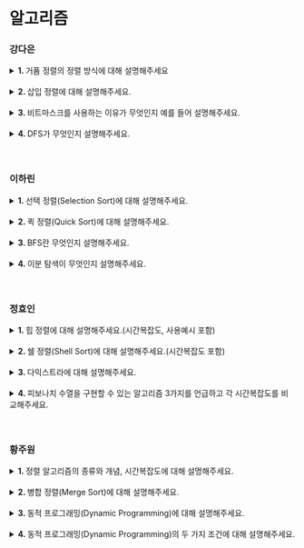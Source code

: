 # 알고리즘

### 강다은
<details>
  <summary> <b>1. </b> 거품 정렬의 정렬 방식에 대해 설명해주세요 </summary> <br />
  <div>
    
  - 인접한 두 원소를 비교하고, 조건에 맞게 자리를 바꾸면서 정렬하는 알고리즘입니다. 
  - 오름차순 정렬을 기준으로 정렬했을 때, 1회전 후에는 가장 큰 원소가 맨 뒤로 이동하면서 다음 회전에는 그 원소가 정렬에서 제외됩니다. 
  - 정렬하고자 하는 배열 안에서 교환하기 때문에 다른 메모리 공간을 필요로 하지 않습니다.
  </div>
</details>
<br />

<details>
  <summary> <b>2. </b> 삽입 정렬에 대해 설명해주세요.  </summary> <br />
  <div>
    
  - 삽입 정렬은 두번째 원소부터 시작해 앞의 원소들과 비교해 삽입 위치를 찾습니다. 
  - 해당 위치의 뒤에 있는 원소들을 옮기고, 그 위치에 원소를 삽입하면서 정렬하는 알고리즘입니다.
  - 시간복잡도는 최선의 경우 한번씩만 비교하기 때문에 O(n)이며, 역정렬되어 있는 경우는 최악의 경우로 O(n^2)입니다.
  </div>
</details>
<br />

<details>
  <summary> <b>3. </b> 비트마스크를 사용하는 이유가 무엇인지 예를 들어 설명해주세요.  </summary> <br />
  <div>
    
  - 비트마스킹은 적은 메모리 사용과 빠른 수행 시간을 장점으로 가지고 있기 때문에 사용합니다.
  - 많은 수를 표현할 때 효과적이기 때문에 DP와 같이 많은 데이터를 저장하고 사용하는 경우에 사용합니다.
  </div>
</details>
<br />

<details>
  <summary> <b>4. </b> DFS가 무엇인지 설명해주세요.  </summary> <br />
  <div>
    
  - DFS는 깊이 우선 탐색으로 다음 노드로 넘어가기 전에 자식 노드를 전부 탐색하는 방법입니다.
  - 주로 재귀 함수 또는 스택을 이용하여 구현하며, 어떤 노드를 방문했었는지 검사하는 과정이 필요합니다.
  </div>
</details>
<br />

<br />


### 이하린
<details>
  <summary> <b>1. </b> 선택 정렬(Selection Sort)에 대해 설명해주세요. </summary> <br />
  <div>
    
- 선택 정렬은 첫 번째 값을 두번째 부터 마지막 값까지 차례대로 비교하여 최솟값을 찾아 첫 번째에 놓고,  
  두 번째 값을 세 번째 부터 마지막 값까지 비교하여 최솟값을 찾아 두 번째 위치에 놓는 과정을 반복하며 정렬하는 알고리즘입니다
- 시간복잡도는 O(n^2)입니다.
  
  </div>
</details>
<br />

<details>
  <summary> <b>2. </b> 퀵 정렬(Quick Sort)에 대해 설명해주세요.  </summary> <br />
  <div>

    - 퀵 정렬은 빠른 정렬 속도를 자랑하는 분할 정복 알고리즘 중 하나입니다.
    - 피봇을 설정하고 피봇보다 큰 값과 작은 값으로 분할하여 정렬 합니다.
    - 시간 복잡도는 O(nlogn)이며 최악의 경우 O(n^2)까지 나빠질 수 있습니다.
    
  </div>
</details>
<br />

<details>
  <summary> <b>3. </b> BFS란 무엇인지 설명해주세요. </summary> <br />
  <div>
    
- BFS란 너비 우선 탐색입니다.
- 루트 노드 혹은 임의의 노드에서 시작해 인접한 노드를 먼저 탐색하는 방법입니다. 즉, 시작 정점으로부터 가까운 정점을 먼저 방문하고 멀리 떨어져 있는 정점을 나중에 방문하는 순회 방법입니다.
- 해당 노드의 주변부터 탐색해야하기 때문에 큐 자료구조를 사용하며, 모든 곳을 탐색하는 것보다 최소 비용이 우선일 때 적합한 방식입니다.
  
  </div>
</details>
<br />

<details>
  <summary> <b>4. </b> 이분 탐색이 무엇인지 설명해주세요.  </summary> <br />
  <div>
    
- 이미 정렬되어 있는 자료 구조에서 특정 값을 찾을 때, 탐색 범위를 절반씩 나눠가며 해당 값을 찾아나가는 탐색 방법입니다.
- 즉, 탐색 범위를 두 부분으로 분할하며 찾는 방식입니다.
- 처음부터 끝까지 돌면서 탐색하는 것보다 훨씬 빠르다는 장점을 가지고 있습니다.
  
  </div>
</details>
<br />

<br />

### 정효인
<details>
  <summary> <b>1. </b> 힙 정렬에 대해 설명해주세요.(시간복잡도, 사용예시 포함) </summary> <br />
  <div>
    
  - 완전 이진 트리를 기본으로 하는 힙(Heap) 자료구조를 기반으로한 정렬 방식으로 nlogn 시간복잡도를 가집니다.
  - 보통 최대값이나 최소값을 찾을 때 사용합니다.
  </div>
</details>
<br />

<details>
  <summary> <b>2. </b> 쉘 정렬(Shell Sort)에 대해 설명해주세요.(시간복잡도 포함)  </summary> <br />
  <div>
    
  - 정렬해야 할 리스트를 일정한 간격에 따라 나누어 부분리스트를 만들고 각 부분 리스트를 삽입정렬을 이용해 정렬하는 방식입니다.
  - 시간복잡도는 최악의 경우 n제곱, 평균적으로 nlogn입니다.
  </div>
</details>
<br />

<details>
  <summary> <b>3. </b> 다익스트라에 대해 설명해주세요.  </summary> <br />
  <div>
    
  - 다익스트라는 가중치가 음이 아닌 그래프에서 한 정점에서부터 다른 모든 정점으로의 최단경로를 구하는 알고리즘입니다. dp를 사용하여 구현합니다.
  - 인접 행렬로 구현하면 시간 복잡도는 O(N^2)이고 인접 리스트로 구현하면 시간 복잡도는 O(N*logN)이기 때문에 우선순위 큐를 사용하여 인접 리스트로 구현하는 것이 더 효과적입니다
  </div>
</details>
<br />

<details>
  <summary> <b>4. </b> 피보나치 수열을 구현할 수 있는 알고리즘 3가지를 언급하고 각 시간복잡도를 비교해주세요.  </summary> <br />
  <div>
    
  - 피보나치 수열의 구현 방식에는 재귀, 반복, dp 가 있습니다.
  - 재귀문을 통해 구현할 경우 시간복잡도는 O(2^n) 이고 반복문과 dp 의 경우 O(n) 입니다.
  - dp 를 사용하는 경우 한번 값을 구하고 나면 저장해두기 때문에 O(1) 만에 구할 수 있습니다.
  </div>
</details>
<br />
<br />

### 황주원
<details>
  <summary> <b>1. </b> 정렬 알고리즘의 종류와 개념, 시간복잡도에 대해 설명해주세요.  </summary> <br />
  <div>
    
  - 정렬 알고리즘이란 데이터를 순서대로 열거하는 알고리즘입니다.
  - 기본적인 알고리즘으로는 버블 정렬, 삽입 정렬, 선택 정렬 등이 있으며, 보통 이와 같은 알고리즘은 O(n^2)의 시간 복잡도를 가집니다.
  - 조금 더 개선된 정렬 알고리즘으로는 퀵 정렬, 힙 정렬, 병합 정렬 등이 있으며, 이와 같은 알고리즘은 O(nlogn)의 개선된 시간복잡도를 가집니다.
  </div>
</details>
<br />

<details>
  <summary> <b>2. </b> 병합 정렬(Merge Sort)에 대해 설명해주세요.  </summary> <br />
  <div>
    
  - 병합 정렬은 주어진 배열을 크기가 1인 배열로 시작하여 합병하면서 정렬을 진행하는 분할/정복 알고리즘입니다.
  - 시간 복잡도는 O(nlogn)입니다.
  </div>
</details>
<br />

<details>
  <summary> <b>3. </b> 동적 프로그래밍(Dynamic Programming)에 대해 설명해주세요.  </summary> <br />
  <div>
    
  - 주어진 문제를 풀기 위해, 문제를 여러 개의 하위 문제로 나누어 푸는 방법을 말합니다.
  - 동적 계획법에서는 어떤 부분 문제가 다른 문제들을 해결하는데 사용될 수 있어, 답을 여러 번 계산하는 대신 한 번만 계산하고 그 결과를 재활용하는 메모이제이션(Memoization)기법으로 속도를 향상시킬 수 있습니다.
  </div>
</details>
<br />

<details>
  <summary> <b>4. </b> 동적 프로그래밍(Dynamic Programming)의 두 가지 조건에 대해 설명해주세요.  </summary> <br />
  <div>
    
  - 중복되는 부분 문제: 나눠진 부분 문제가 중복되는 경우로, 메모이제이션 기법을 사용해 중복 계산을 없앱니다.
  - 최적 부분 구조: 전체 문제의 최적해가 부분 문제의 최적해들로써 구성된다는 것입니다.
  </div>
</details>
<br />
<br />
